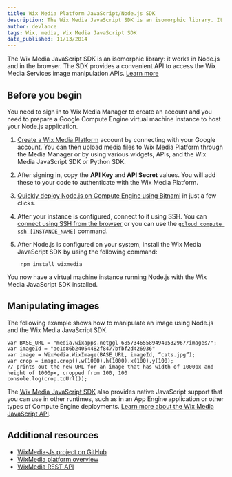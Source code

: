 ```yaml
---
title: Wix Media Platform JavaScript/Node.js SDK
description: The Wix Media JavaScript SDK is an isomorphic library. It works in Node.js and in the browser.
author: devlance
tags: Wix, media, Wix Media JavaScript SDK
date_published: 11/13/2014
---
```


The Wix Media JavaScript SDK is an isomorphic library: it works in Node.js and
in the browser. The SDK provides a convenient API to access the Wix Media
Services image manipulation APIs. [Learn more](wix-media.md)

## Before you begin

You need to sign in to Wix Media Manager to create an account and you
need to prepare a Google Compute Engine virtual machine instance to host your
Node.js application.

1. [Create a Wix Media Platform][mgr] account
   by connecting with your Google account. You can then upload media files to
   Wix Media Platform through the Media Manager or by using various widgets,
   APIs, and the Wix Media JavaScript SDK or Python SDK.

1. After signing in, copy the **API Key** and **API Secret** values. You will
   add these to your code to authenticate with the Wix Media Platform.

1. [Quickly deploy Node.js on Compute Engine using Bitnami][bitnami] in just a
   few clicks.

1. After your instance is configured, connect to it using SSH. You
   can [connect using SSH from the browser][instances] or you can use the
   [`gcloud compute ssh [INSTANCE_NAME]`][ssh] command.

1. After Node.js is configured on your system, install the
   Wix Media JavaScript SDK by using the following command:

        npm install wixmedia

You now have a virtual machine instance running Node.js with the Wix Media
JavaScript SDK installed.

## Manipulating images

The following example shows how to manipulate an image using Node.js and the Wix
Media JavaScript SDK.

    var BASE_URL = "media.wixapps.netggl-685734655894940532967/images/";
    var imageId = "ae1d86b24054482f8477bfbf2d426936"
    var image = WixMedia.WixImage(BASE_URL, imageId, “cats.jpg”);
    var crop = image.crop().w(1000).h(1000).x(100).y(100);
    // prints out the new URL for an image that has width of 1000px and height of 1000px, cropped from 100, 100
    console.log(crop.toUrl());

The [Wix Media JavaScript SDK][sdk] also
provides native JavaScript support that you can use in other runtimes, such as
in an App Engine application or other types of Compute Engine deployments.
[Learn more about the Wix Media JavaScript API][api].

## Additional resources

+ [WixMedia-Js project on GitHub][sdk]
+ [WixMedia platform overview][wDocs]
+ [WixMedia REST API][wRest]


[mgr]: http://mediacloud.wix.com/dashboard/index.html#/home
[ssh]: /sdk/gcloud/reference/compute/ssh
[nodeInstall]: https://github.com/joyent/node/wiki/Installing-Node.js-via-package-manager
[createInstance]: https://console.cloud.google.com/project/_/compute/instancesAdd
[instances]: https://console.cloud.google.com/project/_/compute/instances
[bitnami]: https://bitnami.com/stack/nodejs
[sdk]: https://github.com/wix/wixmedia-js
[api]: http://wix.github.io/wixmedia-js/
[wDocs]: http://mediacloud.wix.com/docs/
[wRest]: http://mediacloud.wix.com/docs/rest_api.html
